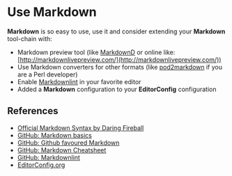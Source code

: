 # Use Markdown

**Markdown** is so easy to use, use it and consider extending your **Markdown** tool-chain with:

- Markdown preview tool (like [MarkdownD](https://itunes.apple.com/dk/app/markdownd-best-markdown-editor/id975071094?mt=12) or online like: [http://markdownlivepreview.com/](http://markdownlivepreview.com/))
- Use Markdown converters for other formats (like [pod2markdown](https://metacpan.org/source/RWSTAUNER/Pod-Markdown-2.000/bin/pod2markdown) if you are a Perl developer)
- Enable [Markdownlint](https://github.com/markdownlint/markdownlint) in your favorite editor
- Added a **Markdown** configuration to your **EditorConfig** configuration

## References

- [Official Markdown Syntax by Daring Fireball](http://daringfireball.net/projects/markdown/syntax)
- [GitHub: Markdown basics](https://help.github.com/articles/markdown-basics)
- [GitHub: Github favoured Markdown](https://help.github.com/articles/github-flavored-markdown)
- [GitHub: Markdown Cheatsheet](https://github.com/adam-p/markdown-here/wiki/Markdown-Cheatsheet)
- [GitHub: Markdownlint](https://github.com/markdownlint/markdownlint)
- [EditorConfig.org](https://editorconfig.org/)
